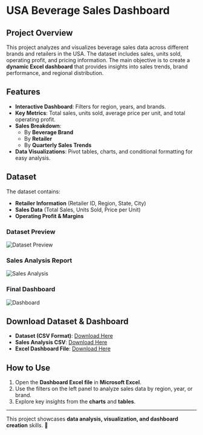 # USA Beverage Sales Dashboard

## Project Overview
This project analyzes and visualizes beverage sales data across different brands and retailers in the USA. The dataset includes sales, units sold, operating profit, and pricing information. The main objective is to create a **dynamic Excel dashboard** that provides insights into sales trends, brand performance, and regional distribution.

## Features
- **Interactive Dashboard**: Filters for region, years, and brands.
- **Key Metrics**: Total sales, units sold, average price per unit, and total operating profit.
- **Sales Breakdown**:
  - By **Beverage Brand**
  - By **Retailer**
  - By **Quarterly Sales Trends**
- **Data Visualizations**: Pivot tables, charts, and conditional formatting for easy analysis.

## Dataset
The dataset contains:
- **Retailer Information** (Retailer ID, Region, State, City)
- **Sales Data** (Total Sales, Units Sold, Price per Unit)
- **Operating Profit & Margins**

### **Dataset Preview**
![Dataset Preview](https://github.com/Fathiat-data-portfolio/Fathiat_Data_Entry_Portfolio/blob/main/Excel_Dashboard/usa%20beverage%20dataset.PNG
)

### **Sales Analysis Report**
![Sales Analysis](
https://github.com/Fathiat-data-portfolio/Fathiat_Data_Entry_Portfolio/blob/main/Excel_Dashboard/analysis%20usa.PNG)

### **Final Dashboard**
![Dashboard](
https://github.com/Fathiat-data-portfolio/Fathiat_Data_Entry_Portfolio/blob/main/Excel_Dashboard/usa%20beverage%20dashboard%20new.PNG)

## Download Dataset & Dashboard
- **Dataset (CSV Format)**: [Download Here](https://github.com/Fathiat-data-portfolio/Fathiat_Data_Entry_Portfolio/blob/main/Excel_Dashboard/Dataset.csv)
- **Sales Analysis CSV**: [Download Here](
https://github.com/Fathiat-data-portfolio/Fathiat_Data_Entry_Portfolio/blob/main/Excel_Dashboard/Analysis%20csv.csv)
- **Excel Dashboard File**: [Download Here](https://github.com/Fathiat-data-portfolio/Fathiat_Data_Entry_Portfolio/blob/main/Excel_Dashboard/Dashboard%20usa.xlsx)

## How to Use
1. Open the **Dashboard Excel file** in **Microsoft Excel**.
2. Use the filters on the left panel to analyze sales data by region, year, or brand.
3. Explore key insights from the **charts** and **tables**.

---
This project showcases **data analysis, visualization, and dashboard creation** skills. 🚀

